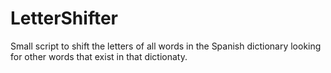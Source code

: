# LetterShifter
Small script to shift the letters of all words in the Spanish dictionary looking for other words that exist in that dictionaty.
